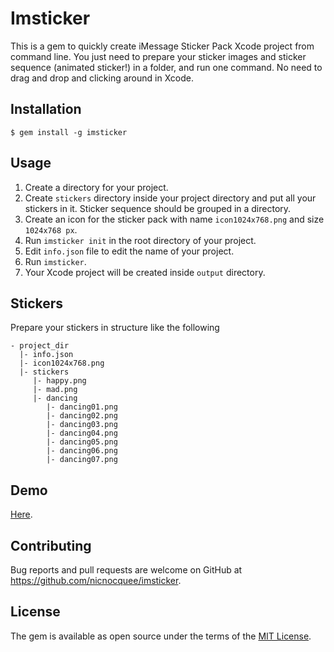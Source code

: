 # Imsticker

This is a gem to quickly create iMessage Sticker Pack Xcode project from command line. You just need to prepare your sticker images and sticker sequence (animated sticker!) in a folder, and run one command. No need to drag and drop and clicking around in Xcode.

## Installation

    $ gem install -g imsticker

## Usage

1. Create a directory for your project.
2. Create `stickers` directory inside your project directory and put all your stickers in it. Sticker sequence should be grouped in a directory.
3. Create an icon for the sticker pack with name `icon1024x768.png` and size `1024x768 px`.
4. Run `imsticker init` in the root directory of your project.
5. Edit `info.json` file to edit the name of your project.
6. Run `imsticker`.
7. Your Xcode project will be created inside `output` directory.

## Stickers

Prepare your stickers in structure like the following

```
- project_dir
  |- info.json
  |- icon1024x768.png
  |- stickers
     |- happy.png
     |- mad.png
     |- dancing
        |- dancing01.png
        |- dancing02.png
        |- dancing03.png
        |- dancing04.png
        |- dancing05.png
        |- dancing06.png
        |- dancing07.png
```

## Demo

[Here](https://www.dropbox.com/s/ddw39xra1mf88pl/imsticker2.mp4?dl=0).

## Contributing

Bug reports and pull requests are welcome on GitHub at https://github.com/nicnocquee/imsticker.

## License

The gem is available as open source under the terms of the [MIT License](http://opensource.org/licenses/MIT).

